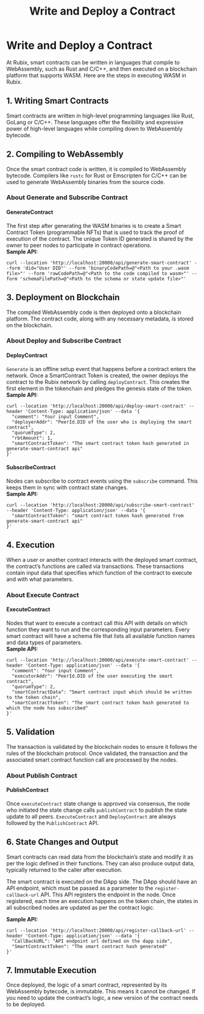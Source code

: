 ﻿---
title: Write and Deploy a Contract
sidebar_label: Write and Deploy a Contract
---

<!-- File: docs/developer-guides/smart-contracts/write-deploy.md -->
# Write and Deploy a Contract

At Rubix, smart contracts can be written in languages that compile to WebAssembly, such as Rust and C/C++, and then executed on a blockchain platform that supports WASM. Here are the steps in executing WASM in Rubix.

## 1. Writing Smart Contracts
Smart contracts are written in high-level programming languages like Rust, GoLang or C/C++. These languages offer the flexibility and expressive power of high-level languages while compiling down to WebAssembly bytecode.

## 2. Compiling to WebAssembly
Once the smart contract code is written, it is compiled to WebAssembly bytecode. Compilers like `rustc` for Rust or Emscripten for C/C++ can be used to generate WebAssembly binaries from the source code.

### About Generate and Subscribe Contract

#### GenerateContract
The first step after generating the WASM binaries is to create a Smart Contract Token (programmable NFTs) that is used to track the proof of execution of the contract. The unique Token ID generated is shared by the owner to peer nodes to participate in contract operations.  
**Sample API:**

```
curl --location 'http://localhost:20000/api/generate-smart-contract' --form 'did="User DID"' --form 'binaryCodePath=@"<Path to your .wasm file>"' --form 'rawCodePath=@"<Path to the code compiled to wasm>"' --form 'schemaFilePath=@"<Path to the schema or state update file>"'
```

## 3. Deployment on Blockchain
The compiled WebAssembly code is then deployed onto a blockchain platform. The contract code, along with any necessary metadata, is stored on the blockchain.

### About Deploy and Subscribe Contract

#### DeployContract
`Generate` is an offline setup event that happens before a contract enters the network. Once a SmartContract Token is created, the owner deploys the contract to the Rubix network by calling `deployContract`. This creates the first element in the tokenchain and pledges the genesis state of the token.  
**Sample API:**

```
curl --location 'http://localhost:20000/api/deploy-smart-contract' --header 'Content-Type: application/json' --data '{
  "comment": "Your input Comment",
  "deployerAddr": "PeerId.DID of the user who is deploying the smart contract",
  "quorumType": 2,
  "rbtAmount": 1,
  "smartContractToken": "The smart contract token hash generated in generate-smart-contract api"
}'
```

#### SubscribeContract
Nodes can subscribe to contract events using the `subscribe` command. This keeps them in sync with contract state changes.  
**Sample API:**

```
curl --location 'http://localhost:20000/api/subscribe-smart-contract' --header 'Content-Type: application/json' --data '{
  "smartContractToken": "smart contract token hash generated from generate-smart-contract api"
}'
```

## 4. Execution
When a user or another contract interacts with the deployed smart contract, the contract’s functions are called via transactions. These transactions contain input data that specifies which function of the contract to execute and with what parameters.

### About Execute Contract

#### ExecuteContract
Nodes that want to execute a contract call this API with details on which function they want to run and the corresponding input parameters. Every smart contract will have a schema file that lists all available function names and data types of parameters.  
**Sample API:**

```
curl --location 'http://localhost:20000/api/execute-smart-contract' --header 'Content-Type: application/json' --data '{
  "comment": "Your input Comment",
  "executorAddr": "PeerId.DID of the user executing the smart contract",
  "quorumType": 2,
  "smartContractData": "Smart contract input which should be written to the token chain",
  "smartContractToken": "The smart contract token hash generated to which the node has subscribed"
}'
```

## 5. Validation
The transaction is validated by the blockchain nodes to ensure it follows the rules of the blockchain protocol. Once validated, the transaction and the associated smart contract function call are processed by the nodes.

### About Publish Contract

#### PublishContract
Once `executeContract` state change is approved via consensus, the node who initiated the state change calls `publishContract` to publish the state update to all peers. `ExecuteContract` and `DeployContract` are always followed by the `PublishContract` API.

## 6. State Changes and Output
Smart contracts can read data from the blockchain’s state and modify it as per the logic defined in their functions. They can also produce output data, typically returned to the caller after execution.

The smart contract is executed on the DApp side. The DApp should have an API endpoint, which must be passed as a parameter to the `register-callback-url` API. This API registers the endpoint in the node. Once registered, each time an execution happens on the token chain, the states in all subscribed nodes are updated as per the contract logic.

**Sample API:**

```
curl --location 'http://localhost:20000/api/register-callback-url' --header 'Content-Type: application/json' --data '{
  "CallBackURL": "API endpoint url defined on the dapp side",
  "SmartContractToken": "The smart contract hash generated"
}'
```

## 7. Immutable Execution
Once deployed, the logic of a smart contract, represented by its WebAssembly bytecode, is immutable. This means it cannot be changed. If you need to update the contract’s logic, a new version of the contract needs to be deployed.
